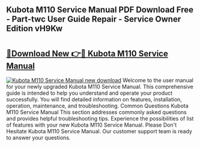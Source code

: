 ## Kubota M110 Service Manual PDF Download Free - Part-twc User Guide Repair - Service Owner Edition vH9Kw

# <h2><a href="http://bc89590.oget.top/?id=Kubota+M110+Service+Manual">🔗Download New 👉🔴 Kubota M110 Service Manual</a></h2>

[![Kubota M110 Service Manual new download](https://i.imgur.com/5g1atiW.png)](http://bc89590.oget.top/?id=Kubota+M110+Service+Manual)
Welcome to the user manual for your newly upgraded Kubota M110 Service Manual. This comprehensive guide is intended to help you understand and operate your product successfully. You will find detailed information on features, installation, operation, maintenance, and troubleshooting. Common Questions Kubota M110 Service Manual This section addresses commonly asked questions and provides helpful troubleshooting tips. Experience the possibilities of list of features with your new Kubota M110 Service Manual. Please Don't Hesitate Kubota M110 Service Manual. Our customer support team is ready to answer your questions.
